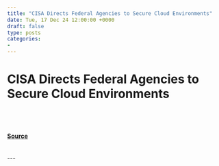 ```yaml
---
title: "CISA Directs Federal Agencies to Secure Cloud Environments"
date: Tue, 17 Dec 24 12:00:00 +0000
draft: false
type: posts
categories: 
- 
---
```

# CISA Directs Federal Agencies to Secure Cloud Environments

<br/>

<br/>


#### [Source](https://www.cisa.gov/news-events/news/cisa-directs-federal-agencies-secure-cloud-environments)

<br/>
---
